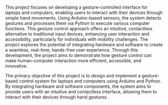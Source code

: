 This project focuses on developing a gesture-controlled interface for laptops and computers, enabling users to interact with their devices through simple hand movements. 
Using Arduino-based sensors, the system detects gestures and processes them via Python to execute various computer functions. This gesture control approach offers an intuitive, 
contactless alternative to traditional input devices, enhancing user interaction and accessibility, particularly for individuals with mobility challenges. 
The project explores the potential of integrating hardware and software to create a seamless, real-time, hands-free user experience. Through this development, the project aims 
to demonstrate how gesture control can make human-computer interaction more efficient, accessible, and innovative.

The primary objective of this project is to design and implement a gesture-based control system for laptops and computers using Arduino and Python. By integrating hardware and 
software components, the system aims to provide users with an intuitive and contactless interface, allowing them to interact with their devices through hand gestures.  
